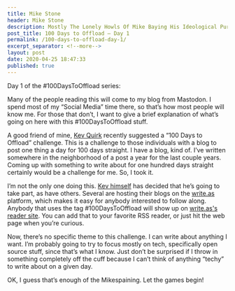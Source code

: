 ```yaml
---
title: Mike Stone
header: Mike Stone
description: Mostly The Lonely Howls Of Mike Baying His Ideological Purity At The Moon
post_title: 100 Days to Offload – Day 1
permalink: /100-days-to-offload-day-1/
excerpt_separator: <!--more-->
layout: post
date: 2020-04-25 18:47:33
published: true
---
```


Day 1 of the #100DaysToOffload series:

Many of the people reading this will come to my blog from Mastodon. I spend most of my “Social Media” time there, so that’s how most people will know me. For those that don’t, I want to give a brief explanation of what’s going on here with this #100DaysToOffload stuff.

<!--more-->

A good friend of mine, [Kev Quirk](https://kevq.uk) recently suggested a “100 Days to Offload” challenge. This is a challenge to those individuals with a blog to post one thing a day for 100 days straight. I have a blog, kind of. I’ve written somewhere in the neighborhood of a post a year for the last couple years. Coming up with something to write about for one hundred days straight certainly would be a challenge for me. So, I took it.

I’m not the only one doing this. [Kev himself](https://fosstodon.org/@kev) has decided that he’s going to take part, as have others. Several are hosting their blogs on the [write.as](https://write.as) platform, which makes it easy for anybody interested to follow along. Anybody that uses the tag #100DaysToOffload will show up on [write.as's reader site](https://read.write.as/t/100daystooffload). You can add that to your favorite RSS reader, or just hit the web page when you’re curious. 

Now, there’s no specific theme to this challenge. I can write about anything I want. I’m probably going to try to focus mostly on tech, specifically open source stuff, since that’s what I know. Just don’t be surprised if I throw in something completely off the cuff because I can’t think of anything “techy” to write about on a given day.

OK, I guess that’s enough of the Mikespaining. Let the games begin!